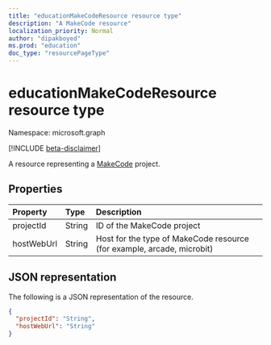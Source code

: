 ```yaml
---
title: "educationMakeCodeResource resource type"
description: "A MakeCode resource"
localization_priority: Normal
author: "dipakboyed"
ms.prod: "education"
doc_type: "resourcePageType"
---
```


# educationMakeCodeResource resource type

Namespace: microsoft.graph

[!INCLUDE [beta-disclaimer](../../includes/beta-disclaimer.md)]

A resource representing a [MakeCode](https://www.microsoft.com/en-us/makecode) project.

## Properties

| Property     | Type        | Description |
|:-------------|:------------|:------------|
|projectId|String|ID of the MakeCode project|
|hostWebUrl|String|Host for the type of MakeCode resource (for example, arcade, microbit)|

## JSON representation

The following is a JSON representation of the resource.

<!-- {
  "blockType": "resource",
  "optionalProperties": [

  ],
  "@odata.type": "microsoft.graph.educationMakeCodeResource",
  "baseType": "microsoft.graph.educationResource"
}-->

```json
{
  "projectId": "String",
  "hostWebUrl": "String"
}
```

<!-- uuid: 16cd6b66-4b1a-43a1-adaf-3a886856ed98
2019-02-04 14:57:30 UTC -->
<!-- {
  "type": "#page.annotation",
  "description": "educationMakeCodeResource resource",
  "keywords": "",
  "section": "documentation",
  "tocPath": ""
}-->

